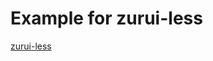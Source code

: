 Example for zurui-less
======================

[zurui-less](https://github.com/kawasima/zurui-less)
